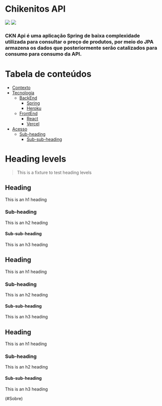 # Chikenitos API
![](https://user-images.githubusercontent.com/50127863/114079121-2b064880-9880-11eb-8aa6-08681a28fe31.png)
<img src="https://user-images.githubusercontent.com/50127863/114079121-2b064880-9880-11eb-8aa6-08681a28fe31.png"> 
### CKN Api é uma aplicação Spring de baixa complexidade utilizada para consultar o preço de produtos, por meio do JPA armazena os dados que posteriormente serão catalizados para consumo para consumo da API.



Tabela de conteúdos
=================
- [Contexto](#heading)
- [Tecnologia](#heading-1)
  * [BackEnd](#sub-heading-1)
    + [Spring](#sub-sub-heading-1)
    + [Heroku](#sub-sub-heading-1)
  * [FrontEnd](#sub-heading-1)
    + [React](#sub-sub-heading-1)
    + [Vercel](#sub-sub-heading-1)
- [Acesso](#heading-2)
  * [Sub-heading](#sub-heading-2)
    + [Sub-sub-heading](#sub-sub-heading-2)


# Heading levels

> This is a fixture to test heading levels

<!-- toc -->

## Heading

This is an h1 heading

### Sub-heading

This is an h2 heading

#### Sub-sub-heading

This is an h3 heading

## Heading

This is an h1 heading

### Sub-heading

This is an h2 heading

#### Sub-sub-heading

This is an h3 heading

## Heading

This is an h1 heading

### Sub-heading

This is an h2 heading

#### Sub-sub-heading

This is an h3 heading



(#Sobre)
